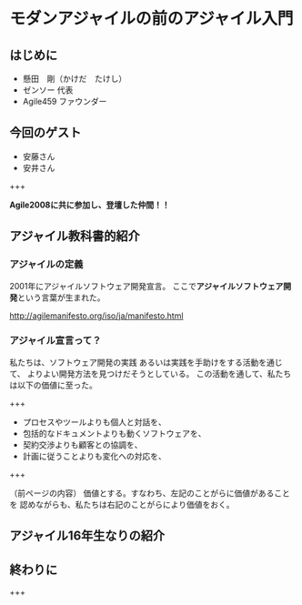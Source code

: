 # モダンアジャイルの前のアジャイル入門

## はじめに

* 懸田　剛（かけだ　たけし）
* ゼンソー 代表
* Agile459 ファウンダー

## 今回のゲスト

* 安藤さん
* 安井さん

+++

**Agile2008に共に参加し、登壇した仲間！！**


## アジャイル教科書的紹介

### アジャイルの定義

2001年にアジャイルソフトウェア開発宣言。
ここで**アジャイルソフトウェア開発**という言葉が生まれた。

 http://agilemanifesto.org/iso/ja/manifesto.html

### アジャイル宣言って？

私たちは、ソフトウェア開発の実践
あるいは実践を手助けをする活動を通じて、
よりよい開発方法を見つけだそうとしている。
この活動を通して、私たちは以下の価値に至った。

+++

* プロセスやツールよりも個人と対話を、
* 包括的なドキュメントよりも動くソフトウェアを、
* 契約交渉よりも顧客との協調を、
* 計画に従うことよりも変化への対応を、

+++

（前ページの内容）
価値とする。すなわち、左記のことがらに価値があることを
認めながらも、私たちは右記のことがらにより価値をおく。 

## アジャイル16年生なりの紹介


## 終わりに
+++